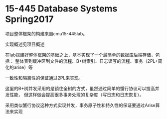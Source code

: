 # 15-445 Database Systems Spring2017

项目整体框架的构建来自cmu15-445lab。

实现概述见项目概述

在lab搭建好整体框架的基础之上，基本实现了一个最简单的数据库后端存储，包括：
整体表到缓冲区到文件的流程、B+树索引、日志读写的流程、事务（2PL+简化的arise）等

一致性和隔离性的保证通过2PL来实现。

这里的B+树并发采用的是锁住全树的方式，虽然通过简单的蟹行协议可以提高并发性能，
但这样做会提高很多事务处理的复杂度（写日志和日志恢复）。

采用类似蟹行协议这种方式实现并发，事务原子性和持久性的保证要通过Arise算法来实现





